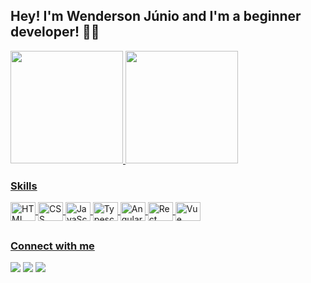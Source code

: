 ## Hey! I'm Wenderson Júnio and I'm a beginner developer! ✌🏻

<div align="left">
  <a href="https://github.com/wendersonjps">
  <img height="180em" src="https://github-readme-stats.vercel.app/api?username=wendersonjps&show_icons=true&theme=dark&include_all_commits=true&count_private=true"/>
  <img height="180em" src="https://github-readme-stats.vercel.app/api/top-langs/?username=wendersonjps&layout=compact&langs_count=7&theme=dark"/>
</div>
  
### Skills
<div style="display: inline_block">
  <a href="https://www.w3schools.com/html/">
    <img align="center" alt="HTML" height="30" width="40" src="https://cdn.jsdelivr.net/gh/devicons/devicon/icons/html5/html5-original.svg"/>
  <a href="https://www.w3schools.com/css/">
    <img align="center" alt="CSS" height="30" width="40" src="https://cdn.jsdelivr.net/gh/devicons/devicon/icons/css3/css3-original.svg"/>
  <a href="https://www.w3schools.com/js/">
    <img align="center" alt="JavaScript" height="30" width="40" src="https://cdn.jsdelivr.net/gh/devicons/devicon/icons/javascript/javascript-plain.svg"/>
  <a href="https://www.typescriptlang.org">
    <img align="center" alt="Typescript" height="30" width="40" src="https://cdn.jsdelivr.net/gh/devicons/devicon/icons/typescript/typescript-plain.svg"/>
  <a href="https://angular.io">
    <img align="center" alt="Angular" height="30" width="40" src="https://cdn.jsdelivr.net/gh/devicons/devicon/icons/angularjs/angularjs-plain.svg"/>
  <a href="https://reactjs.org">
    <img align="center" alt="Rect" height="30" width="40" src="https://cdn.jsdelivr.net/gh/devicons/devicon/icons/react/react-original.svg"/>
  <a href="https://vuejs.org">
    <img align="center" alt="Vue" height="30" width="40" src="https://cdn.jsdelivr.net/gh/devicons/devicon/icons/vuejs/vuejs-original.svg"/>
</div>
  
##

### Connect with me
<div> 
  <a href="https://www.linkedin.com/in/wendersonjps" target="_blank">
    <img src="https://img.shields.io/badge/-LinkedIn-%230077B5?style=for-the-badge&logo=linkedin&logoColor=white" target="_blank"></a> 
  <a href = "mailto:wenderson.jps@gmail.com">
    <img src="https://img.shields.io/badge/-Gmail-%23333?style=for-the-badge&logo=gmail&logoColor=white" target="_blank"></a>
  <a href="https://instagram.com/wenderson.jps" target="_blank">
    <img src="https://img.shields.io/badge/-Instagram-%23E4405F?style=for-the-badge&logo=instagram&logoColor=white" target="_blank"></a>
</div>
